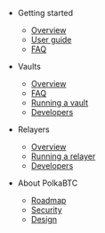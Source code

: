 <!-- docs/_sidebar.md -->

* Getting started

  * [Overview](start/overview.md)
  * [User guide](start/guide.md)
  * [FAQ](start/faq.md)

* Vaults

  * [Overview](vault/overview.md)
  * [FAQ](vault/faq.md)
  * [Running a vault](vault/guide.md)
  * [Developers](vault/dev.md)

* Relayers

  * [Overview](relay/overview.md)
  * [Running a relayer](relay/guide.md)
  * [Developers](relay/dev.md)

* About PolkaBTC

  * [Roadmap](about/roadmap.md)
  * [Security](about/security.md)
  * [Design](about/design.md)
